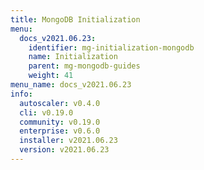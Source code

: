 ```yaml
---
title: MongoDB Initialization
menu:
  docs_v2021.06.23:
    identifier: mg-initialization-mongodb
    name: Initialization
    parent: mg-mongodb-guides
    weight: 41
menu_name: docs_v2021.06.23
info:
  autoscaler: v0.4.0
  cli: v0.19.0
  community: v0.19.0
  enterprise: v0.6.0
  installer: v2021.06.23
  version: v2021.06.23
---
```


